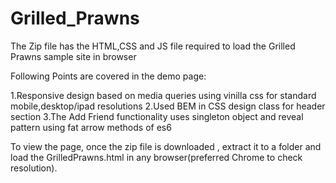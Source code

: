 # Grilled_Prawns
The Zip file has the HTML,CSS and JS file required to load the Grilled Prawns sample site in browser

Following Points are covered in the demo page:

1.Responsive design based on media queries using vinilla css for standard mobile,desktop/ipad resolutions
2.Used BEM in CSS design class for header section
3.The Add Friend functionality uses singleton object and reveal pattern using fat arrow methods of es6 

To view the page, once the zip file is downloaded , extract it to a folder and load the GrilledPrawns.html in any browser(preferred Chrome to check resolution). 



